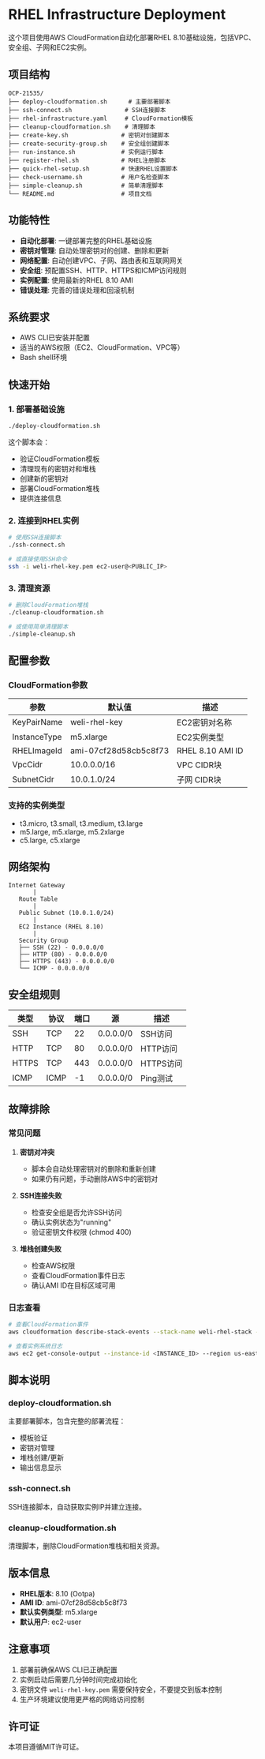 # RHEL Infrastructure Deployment

这个项目使用AWS CloudFormation自动化部署RHEL 8.10基础设施，包括VPC、安全组、子网和EC2实例。

## 项目结构

```
OCP-21535/
├── deploy-cloudformation.sh      # 主要部署脚本
├── ssh-connect.sh               # SSH连接脚本
├── rhel-infrastructure.yaml     # CloudFormation模板
├── cleanup-cloudformation.sh    # 清理脚本
├── create-key.sh               # 密钥对创建脚本
├── create-security-group.sh    # 安全组创建脚本
├── run-instance.sh             # 实例运行脚本
├── register-rhel.sh            # RHEL注册脚本
├── quick-rhel-setup.sh         # 快速RHEL设置脚本
├── check-username.sh           # 用户名检查脚本
├── simple-cleanup.sh           # 简单清理脚本
└── README.md                   # 项目文档
```

## 功能特性

- **自动化部署**: 一键部署完整的RHEL基础设施
- **密钥对管理**: 自动处理密钥对的创建、删除和更新
- **网络配置**: 自动创建VPC、子网、路由表和互联网网关
- **安全组**: 预配置SSH、HTTP、HTTPS和ICMP访问规则
- **实例配置**: 使用最新的RHEL 8.10 AMI
- **错误处理**: 完善的错误处理和回滚机制

## 系统要求

- AWS CLI已安装并配置
- 适当的AWS权限（EC2、CloudFormation、VPC等）
- Bash shell环境

## 快速开始

### 1. 部署基础设施

```bash
./deploy-cloudformation.sh
```

这个脚本会：
- 验证CloudFormation模板
- 清理现有的密钥对和堆栈
- 创建新的密钥对
- 部署CloudFormation堆栈
- 提供连接信息

### 2. 连接到RHEL实例

```bash
# 使用SSH连接脚本
./ssh-connect.sh

# 或直接使用SSH命令
ssh -i weli-rhel-key.pem ec2-user@<PUBLIC_IP>
```

### 3. 清理资源

```bash
# 删除CloudFormation堆栈
./cleanup-cloudformation.sh

# 或使用简单清理脚本
./simple-cleanup.sh
```

## 配置参数

### CloudFormation参数

| 参数 | 默认值 | 描述 |
|------|--------|------|
| KeyPairName | weli-rhel-key | EC2密钥对名称 |
| InstanceType | m5.xlarge | EC2实例类型 |
| RHELImageId | ami-07cf28d58cb5c8f73 | RHEL 8.10 AMI ID |
| VpcCidr | 10.0.0.0/16 | VPC CIDR块 |
| SubnetCidr | 10.0.1.0/24 | 子网 CIDR块 |

### 支持的实例类型

- t3.micro, t3.small, t3.medium, t3.large
- m5.large, m5.xlarge, m5.2xlarge
- c5.large, c5.xlarge

## 网络架构

```
Internet Gateway
       |
   Route Table
       |
   Public Subnet (10.0.1.0/24)
       |
   EC2 Instance (RHEL 8.10)
       |
   Security Group
   ├── SSH (22) - 0.0.0.0/0
   ├── HTTP (80) - 0.0.0.0/0
   ├── HTTPS (443) - 0.0.0.0/0
   └── ICMP - 0.0.0.0/0
```

## 安全组规则

| 类型 | 协议 | 端口 | 源 | 描述 |
|------|------|------|-----|------|
| SSH | TCP | 22 | 0.0.0.0/0 | SSH访问 |
| HTTP | TCP | 80 | 0.0.0.0/0 | HTTP访问 |
| HTTPS | TCP | 443 | 0.0.0.0/0 | HTTPS访问 |
| ICMP | ICMP | -1 | 0.0.0.0/0 | Ping测试 |

## 故障排除

### 常见问题

1. **密钥对冲突**
   - 脚本会自动处理密钥对的删除和重新创建
   - 如果仍有问题，手动删除AWS中的密钥对

2. **SSH连接失败**
   - 检查安全组是否允许SSH访问
   - 确认实例状态为"running"
   - 验证密钥文件权限 (chmod 400)

3. **堆栈创建失败**
   - 检查AWS权限
   - 查看CloudFormation事件日志
   - 确认AMI ID在目标区域可用

### 日志查看

```bash
# 查看CloudFormation事件
aws cloudformation describe-stack-events --stack-name weli-rhel-stack --region us-east-1

# 查看实例系统日志
aws ec2 get-console-output --instance-id <INSTANCE_ID> --region us-east-1
```

## 脚本说明

### deploy-cloudformation.sh
主要部署脚本，包含完整的部署流程：
- 模板验证
- 密钥对管理
- 堆栈创建/更新
- 输出信息显示

### ssh-connect.sh
SSH连接脚本，自动获取实例IP并建立连接。

### cleanup-cloudformation.sh
清理脚本，删除CloudFormation堆栈和相关资源。

## 版本信息

- **RHEL版本**: 8.10 (Ootpa)
- **AMI ID**: ami-07cf28d58cb5c8f73
- **默认实例类型**: m5.xlarge
- **默认用户**: ec2-user

## 注意事项

1. 部署前确保AWS CLI已正确配置
2. 实例启动后需要几分钟时间完成初始化
3. 密钥文件 `weli-rhel-key.pem` 需要保持安全，不要提交到版本控制
4. 生产环境建议使用更严格的网络访问控制

## 许可证

本项目遵循MIT许可证。
